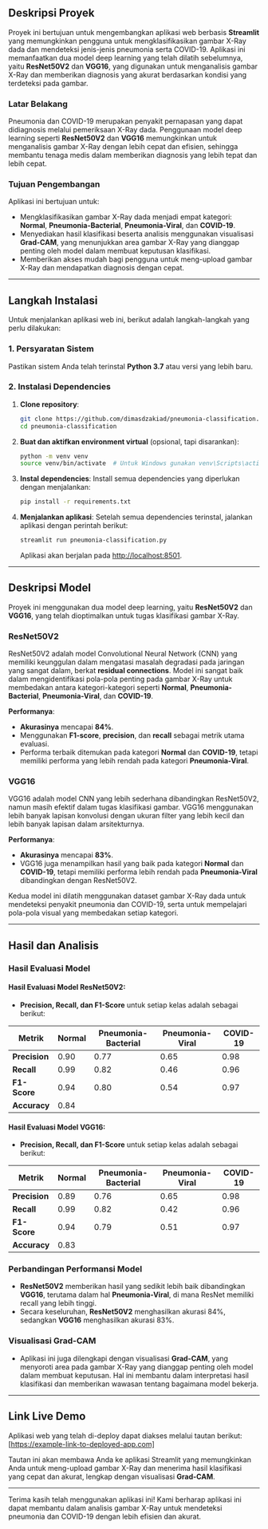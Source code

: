 ## Deskripsi Proyek

Proyek ini bertujuan untuk mengembangkan aplikasi web berbasis **Streamlit** yang memungkinkan pengguna untuk mengklasifikasikan gambar X-Ray dada dan mendeteksi jenis-jenis pneumonia serta COVID-19. Aplikasi ini memanfaatkan dua model deep learning yang telah dilatih sebelumnya, yaitu **ResNet50V2** dan **VGG16**, yang digunakan untuk menganalisis gambar X-Ray dan memberikan diagnosis yang akurat berdasarkan kondisi yang terdeteksi pada gambar.

### Latar Belakang
Pneumonia dan COVID-19 merupakan penyakit pernapasan yang dapat didiagnosis melalui pemeriksaan X-Ray dada. Penggunaan model deep learning seperti **ResNet50V2** dan **VGG16** memungkinkan untuk menganalisis gambar X-Ray dengan lebih cepat dan efisien, sehingga membantu tenaga medis dalam memberikan diagnosis yang lebih tepat dan lebih cepat.

### Tujuan Pengembangan
Aplikasi ini bertujuan untuk:
- Mengklasifikasikan gambar X-Ray dada menjadi empat kategori: **Normal**, **Pneumonia-Bacterial**, **Pneumonia-Viral**, dan **COVID-19**.
- Menyediakan hasil klasifikasi beserta analisis menggunakan visualisasi **Grad-CAM**, yang menunjukkan area gambar X-Ray yang dianggap penting oleh model dalam membuat keputusan klasifikasi.
- Memberikan akses mudah bagi pengguna untuk meng-upload gambar X-Ray dan mendapatkan diagnosis dengan cepat.

---

## Langkah Instalasi

Untuk menjalankan aplikasi web ini, berikut adalah langkah-langkah yang perlu dilakukan:

### 1. Persyaratan Sistem
Pastikan sistem Anda telah terinstal **Python 3.7** atau versi yang lebih baru.

### 2. Instalasi Dependencies
1. **Clone repository**:
   ```bash
   git clone https://github.com/dimasdzakiad/pneumonia-classification.git
   cd pneumonia-classification
   ```

2. **Buat dan aktifkan environment virtual** (opsional, tapi disarankan):
   ```bash
   python -m venv venv
   source venv/bin/activate  # Untuk Windows gunakan venv\Scripts\activate
   ```

3. **Instal dependencies**:
   Install semua dependencies yang diperlukan dengan menjalankan:
   ```bash
   pip install -r requirements.txt
   ```

4. **Menjalankan aplikasi**:
   Setelah semua dependencies terinstal, jalankan aplikasi dengan perintah berikut:
   ```bash
   streamlit run pneumonia-classification.py
   ```
   Aplikasi akan berjalan pada [http://localhost:8501](http://localhost:8501).

---

## Deskripsi Model

Proyek ini menggunakan dua model deep learning, yaitu **ResNet50V2** dan **VGG16**, yang telah dioptimalkan untuk tugas klasifikasi gambar X-Ray.

### **ResNet50V2**
ResNet50V2 adalah model Convolutional Neural Network (CNN) yang memiliki keunggulan dalam mengatasi masalah degradasi pada jaringan yang sangat dalam, berkat **residual connections**. Model ini sangat baik dalam mengidentifikasi pola-pola penting pada gambar X-Ray untuk membedakan antara kategori-kategori seperti **Normal**, **Pneumonia-Bacterial**, **Pneumonia-Viral**, dan **COVID-19**.

**Performanya**:
- **Akurasinya** mencapai **84%**.
- Menggunakan **F1-score**, **precision**, dan **recall** sebagai metrik utama evaluasi.
- Performa terbaik ditemukan pada kategori **Normal** dan **COVID-19**, tetapi memiliki performa yang lebih rendah pada kategori **Pneumonia-Viral**.

### **VGG16**
VGG16 adalah model CNN yang lebih sederhana dibandingkan ResNet50V2, namun masih efektif dalam tugas klasifikasi gambar. VGG16 menggunakan lebih banyak lapisan konvolusi dengan ukuran filter yang lebih kecil dan lebih banyak lapisan dalam arsitekturnya. 

**Performanya**:
- **Akurasinya** mencapai **83%**.
- VGG16 juga menampilkan hasil yang baik pada kategori **Normal** dan **COVID-19**, tetapi memiliki performa lebih rendah pada **Pneumonia-Viral** dibandingkan dengan ResNet50V2.

Kedua model ini dilatih menggunakan dataset gambar X-Ray dada untuk mendeteksi penyakit pneumonia dan COVID-19, serta untuk mempelajari pola-pola visual yang membedakan setiap kategori.

---

## Hasil dan Analisis

### Hasil Evaluasi Model

#### **Hasil Evaluasi Model ResNet50V2**:
- **Precision, Recall, dan F1-Score** untuk setiap kelas adalah sebagai berikut:

| Metrik             | Normal | Pneumonia-Bacterial | Pneumonia-Viral | COVID-19 |
|--------------------|--------|---------------------|-----------------|----------|
| **Precision**      | 0.90   | 0.77                | 0.65            | 0.98     |
| **Recall**         | 0.99   | 0.82                | 0.46            | 0.96     |
| **F1-Score**       | 0.94   | 0.80                | 0.54            | 0.97     |
| **Accuracy**       | 0.84   |                     |                 |          |

#### **Hasil Evaluasi Model VGG16**:
- **Precision, Recall, dan F1-Score** untuk setiap kelas adalah sebagai berikut:

| Metrik             | Normal | Pneumonia-Bacterial | Pneumonia-Viral | COVID-19 |
|--------------------|--------|---------------------|-----------------|----------|
| **Precision**      | 0.89   | 0.76                | 0.65            | 0.98     |
| **Recall**         | 0.99   | 0.82                | 0.42            | 0.96     |
| **F1-Score**       | 0.94   | 0.79                | 0.51            | 0.97     |
| **Accuracy**       | 0.83   |                     |                 |          |

### **Perbandingan Performansi Model**
- **ResNet50V2** memberikan hasil yang sedikit lebih baik dibandingkan **VGG16**, terutama dalam hal **Pneumonia-Viral**, di mana ResNet memiliki recall yang lebih tinggi.
- Secara keseluruhan, **ResNet50V2** menghasilkan akurasi 84%, sedangkan **VGG16** menghasilkan akurasi 83%.

### **Visualisasi Grad-CAM**
- Aplikasi ini juga dilengkapi dengan visualisasi **Grad-CAM**, yang menyoroti area pada gambar X-Ray yang dianggap penting oleh model dalam membuat keputusan. Hal ini membantu dalam interpretasi hasil klasifikasi dan memberikan wawasan tentang bagaimana model bekerja.

---

## Link Live Demo

Aplikasi web yang telah di-deploy dapat diakses melalui tautan berikut:
[https://example-link-to-deployed-app.com]

Tautan ini akan membawa Anda ke aplikasi Streamlit yang memungkinkan Anda untuk meng-upload gambar X-Ray dan menerima hasil klasifikasi yang cepat dan akurat, lengkap dengan visualisasi **Grad-CAM**.

---

Terima kasih telah menggunakan aplikasi ini! Kami berharap aplikasi ini dapat membantu dalam analisis gambar X-Ray untuk mendeteksi pneumonia dan COVID-19 dengan lebih efisien dan akurat.
